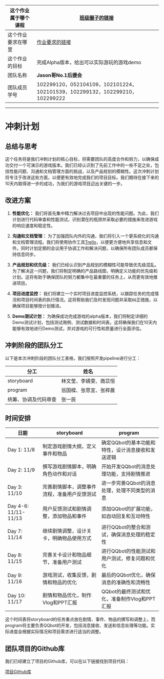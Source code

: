 | 这个作业属于哪个课程 | [班级圈子的链接](https://bbs.csdn.net/forums/fzusdn-0831) |
|---------------------|--------------------------------------------------------------|
| 这个作业要求在哪里  | [作业要求的链接](https://bbs.csdn.net/topics/617519084)    |
| 这个作业的目标     | 完成Alpha版本，给出可以实际游玩的游戏demo |
| 团队名称           | **Jason哥No.1后援会**                                        |
| 团队成员学号       | 102299120，052104109，102101224，102101539，102299132，102299210，102299222 |

---

# 冲刺计划

## 总结与思考

这个任务将是我们冲刺计划的核心目标，将需要团队的高度合作和努力，以确保成功交付一个可演示的游戏版本。我们已经认识到了先前工作中的一些不足之处，包括性能问题、沟通和文档管理方面的挑战，以及产品规划的模糊性。这次冲刺计划将专注于改进这些方面，以便更有效地完成我们的项目目标。我们期待在接下来的10天内取得进一步的成功，为我们的游戏项目迈出关键的一步。


## 改进方案

1. **性能优化：** 我们将首先集中精力解决过去项目中出现的性能问题。为此，我们计划进行代码审查和性能测试，识别潜在的瓶颈并采取必要的措施来改进游戏的响应速度和稳定性。

2. **沟通和文档管理：** 为了加强团队内外的沟通，我们将引入一个更系统化的沟通和文档管理流程。我们将使用协作工具[Trello](https://trello.com/b/EzrtDYnf/%E8%84%86%E8%84%86%E6%9D%80%E7%9A%84%E5%A4%A7%E5%AD%A6%E7%94%9F%E6%B4%BB%E8%BF%9B%E5%BA%A6)，以便更方便地共享信息和文件。同时计划定期的会议用于协调工作和解决问题，以确保所有团队成员都保持信息同步。

3. **产品规划和优先级：** 我们已经认识到产品规划的模糊性可能导致优先级混乱。为了解决这一问题，我们将制定明确的产品路线图，明确定义功能的优先级和计划。这将有助于确保团队的努力都集中在最重要的任务上，从而更有效地推进项目。

4. **项目进度监控：** 我们将建立一个实时项目进度监控系统，以跟踪任务的完成情况和项目时间表的执行情况。这将帮助我们及时发现问题并采取纠正措施，以确保项目能够按计划推进。

5. **Demo测试计划：** 为确保成功完成游戏的alpha版本，我们将制定详细的Demo测试计划，包括测试用例、测试数据和时间表。这将确保我们在10天内能够有效地进行Demo测试，并对游戏的可行性和质量进行全面评估。


## 冲刺阶段的团队分工

以下是本次冲刺阶段的团队分工表格，我们按照开发pipeline进行分工：

| 分工      | 姓名     |
|--------------|----------|
| storyboard   | 林文莹、李婧雯、商苡恒   |
| program      | 翁国樑、张思宜、张梓晨   |
| 统筹、协调及代码审查     |  张一辰   |


## 时间安排

| 日期             | storyboard | program                          |
|------------------|--------------------------------------|--------------------------------------------------|
| Day 1: 11/8     | 制定游戏剧情大纲，定义事件和物品        | 确定QQbot的基本功能和特性，设计消息接收和发送逻辑   |
| Day 2: 11/9     | 撰写游戏剧情脚本，明确角色动作和对话      | 开始开发QQbot的消息处理功能，支持剧情推进         |
| Day 3: 11/10    | 完善剧情脚本，调整事件流程，准备用户反馈测试 | 进一步完善QQbot的消息处理，处理不同类型的消息      |
| Day 4-6: 11/11-11/13 | 用户反馈测试和剧情调整，添加物品和事件 | 添加QQbot的扩展功能，如自动回复和互动特性         |
| Day 7: 11/14    | 继续剧情调整，设计关卡，明确物品使用方式 | 进行QQbot的整合和测试，确保消息处理的稳定性       |
| Day 8: 11/15    | 完善关卡设计和物品细节，准备用户测试      | 进行QQbot的性能测试和用户测试，修复问题和优化     |
| Day 9: 11/16    | 游戏测试，收集反馈，剧情和物品的优化 | 最后的QQbot优化，确保消息的准确性和流畅性        |
| Day 10: 11/17   | 剧情和物品优化，制作Vlog和PPT汇报    | QQbot的最终测试和优化，准备制作Vlog和PPT汇报     |

这个时间表将storyboard的任务重点放在剧情、事件、物品的撰写和调整上，而program将主要负责QQbot的开发，包括消息接收、发送和信息处理等功能。实际进度会根据实际情况和项目需求进行适当的调整。




## 团队项目的Github库

我们已经建立了项目的Github库，可以在以下链接找到项目代码：

[项目Github库](https://github.com/Leen-Ouyang/Plugin)

